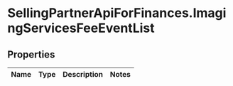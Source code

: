 # SellingPartnerApiForFinances.ImagingServicesFeeEventList

## Properties
Name | Type | Description | Notes
------------ | ------------- | ------------- | -------------
